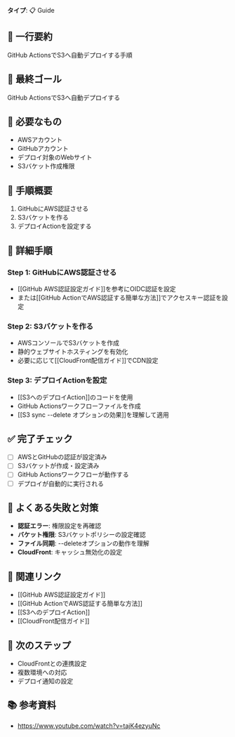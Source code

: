 **タイプ**: 📋 Guide

## 📝 一行要約
GitHub ActionsでS3へ自動デプロイする手順

## 🎯 最終ゴール
GitHub ActionsでS3へ自動デプロイする

## 🧰 必要なもの
- AWSアカウント
- GitHubアカウント
- デプロイ対象のWebサイト
- S3バケット作成権限

## 📝 手順概要
1. GitHubにAWS認証させる
2. S3バケットを作る
3. デプロイActionを設定する

## 🔧 詳細手順

### Step 1: GitHubにAWS認証させる
- [[GitHub AWS認証設定ガイド]]を参考にOIDC認証を設定
- または[[GitHub ActionでAWS認証する簡単な方法]]でアクセスキー認証を設定

### Step 2: S3バケットを作る
- AWSコンソールでS3バケットを作成
- 静的ウェブサイトホスティングを有効化
- 必要に応じて[[CloudFront配信ガイド]]でCDN設定

### Step 3: デプロイActionを設定
- [[S3へのデプロイAction]]のコードを使用
- GitHub Actionsワークフローファイルを作成
- [[S3 sync --delete オプションの効果]]を理解して適用

## ✅ 完了チェック
- [ ] AWSとGitHubの認証が設定済み
- [ ] S3バケットが作成・設定済み
- [ ] GitHub Actionsワークフローが動作する
- [ ] デプロイが自動的に実行される

## 🚨 よくある失敗と対策
- **認証エラー**: 権限設定を再確認
- **バケット権限**: S3バケットポリシーの設定確認
- **ファイル同期**: --deleteオプションの動作を理解
- **CloudFront**: キャッシュ無効化の設定

## 🔄 関連リンク
- [[GitHub AWS認証設定ガイド]]
- [[GitHub ActionでAWS認証する簡単な方法]]
- [[S3へのデプロイAction]]
- [[CloudFront配信ガイド]]

## 🚀 次のステップ
- CloudFrontとの連携設定
- 複数環境への対応
- デプロイ通知の設定

## 📚 参考資料
- https://www.youtube.com/watch?v=tajK4ezyuNc
